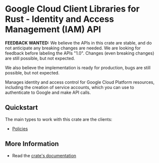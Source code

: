 # Google Cloud Client Libraries for Rust - Identity and Access Management (IAM) API

<!-- Code generated by sidekick. DO NOT EDIT. -->

**FEEDBACK WANTED:** We believe the APIs in this crate are stable, and
do not anticipate any breaking changes are needed. We are looking for
feedback before labeling the APIs "1.0". Changes (even breaking changes)
are still possible, but not expected.

We also believe the implementation is ready for production, bugs are
still possible, but not expected.

Manages identity and access control for Google Cloud Platform resources,
including the creation of service accounts, which you can use to
authenticate to Google and make API calls.

## Quickstart

The main types to work with this crate are the clients:

- [Policies]

## More Information

- Read the [crate's documentation](https://docs.rs/google-cloud-iam-v2/latest/google-cloud-iam-v2)

[Policies]: https://docs.rs/google-cloud-iam-v2/latest/google_cloud_iam_v2/client/struct.Policies.html

